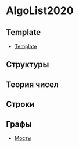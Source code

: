 # AlgoList2020
## Template
* [Template](https://github.com/Skeef79/AlgoList2020/blob/main/template.cpp)
## Структуры
## Теория чисел
## Строки
## Графы
* [Мосты](https://github.com/Skeef79/AlgoList2020/blob/main/Graphs/bridges.cpp)
